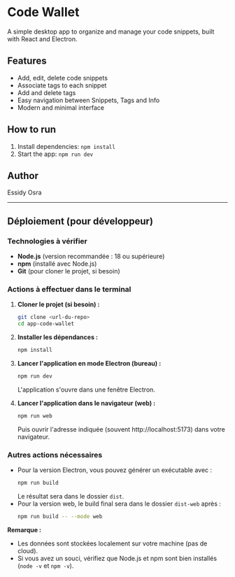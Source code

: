 # Code Wallet

A simple desktop app to organize and manage your code snippets, built with React and Electron.

## Features
- Add, edit, delete code snippets
- Associate tags to each snippet
- Add and delete tags
- Easy navigation between Snippets, Tags and Info
- Modern and minimal interface

## How to run
1. Install dependencies: `npm install`
2. Start the app: `npm run dev`

## Author
Essidy Osra

---

## Déploiement (pour développeur)

### Technologies à vérifier
- **Node.js** (version recommandée : 18 ou supérieure)
- **npm** (installé avec Node.js)
- **Git** (pour cloner le projet, si besoin)

### Actions à effectuer dans le terminal

1. **Cloner le projet (si besoin) :**
   ```bash
   git clone <url-du-repo>
   cd app-code-wallet
   ```

2. **Installer les dépendances :**
   ```bash
   npm install
   ```

3. **Lancer l'application en mode Electron (bureau) :**
   ```bash
   npm run dev
   ```
   L'application s'ouvre dans une fenêtre Electron.

4. **Lancer l'application dans le navigateur (web) :**
   ```bash
   npm run web
   ```
   Puis ouvrir l'adresse indiquée (souvent http://localhost:5173) dans votre navigateur.

### Autres actions nécessaires
- Pour la version Electron, vous pouvez générer un exécutable avec :
  ```bash
  npm run build
  ```
  Le résultat sera dans le dossier `dist`.
- Pour la version web, le build final sera dans le dossier `dist-web` après :
  ```bash
  npm run build -- --mode web
  ```

**Remarque :**
- Les données sont stockées localement sur votre machine (pas de cloud).
- Si vous avez un souci, vérifiez que Node.js et npm sont bien installés (`node -v` et `npm -v`).
